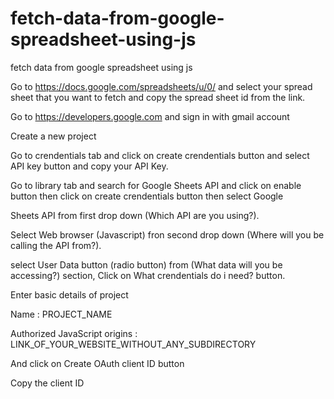 # fetch-data-from-google-spreadsheet-using-js
fetch data from google spreadsheet using js

Go to https://docs.google.com/spreadsheets/u/0/ and select your spread sheet that you want to fetch and copy the spread sheet id from the link.

Go to https://developers.google.com and sign in with gmail account

Create a new project

Go to crendentials tab and click on create crendentials button and select API key button and copy your API Key.

Go to library tab and search for Google Sheets API and click on enable button then click on create crendentials button then select Google 

Sheets API from first drop down (Which API are you using?).

Select Web browser (Javascript) fron second drop down (Where will you be calling the API from?).

select User Data button (radio button) from (What data will you be accessing?) section, Click on What crendentials do i need? button.

Enter basic details of project 

Name : PROJECT_NAME

Authorized JavaScript origins : LINK_OF_YOUR_WEBSITE_WITHOUT_ANY_SUBDIRECTORY

And click on Create OAuth client ID button

Copy the client ID 



